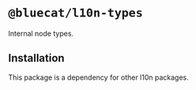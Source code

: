 # `@bluecat/l10n-types`

Internal node types.

## Installation

This package is a dependency for other l10n packages.
